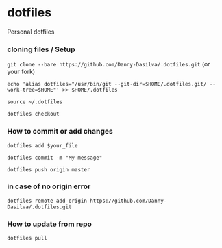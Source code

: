 # dotfiles
Personal dotfiles 


### cloning files / Setup

`git clone --bare https://github.com/Danny-Dasilva/.dotfiles.git` (or your fork)

`echo 'alias dotfiles="/usr/bin/git --git-dir=$HOME/.dotfiles.git/ --work-tree=$HOME"' >> $HOME/.dotfiles`

`source ~/.dotfiles `

`dotfiles checkout`


### How to commit or add changes

`dotfiles add $your_file `

`dotfiles commit -m "My message"`


`dotfiles push origin master`


### in case of no origin error

`dotfiles remote add origin https://github.com/Danny-Dasilva/.dotfiles.git`


### How to update from repo
`dotfiles pull`
